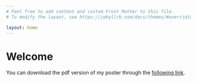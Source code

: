 ```yaml
---
# Feel free to add content and custom Front Matter to this file.
# To modify the layout, see https://jekyllrb.com/docs/themes/#overriding-theme-defaults

layout: home
---
```


# Welcome
You can download the pdf version of my poster through the [following link](/KovacsSandor-ExoticBeamsPoster.pdf).
